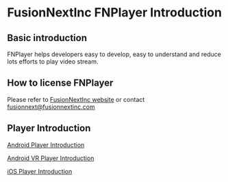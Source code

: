 # FusionNextInc FNPlayer Introduction
## Basic introduction
FNPlayer helps developers easy to develop, easy to understand and reduce lots efforts to play video stream. 

## How to license FNPlayer
Please refer to [FusionNextInc website](https://fusionnextinc.com "FusionNextInc") or contact <fusionnext@fusionnextinc.com>

<a name="FNCameraDocument"></a>
## Player Introduction
[Android Player Introduction](https://github.com/fusion-next/Document_FNCamera/wiki/Home_Android)

[Android VR Player Introduction](https://github.com/fusion-next/Document_FNCamera/wiki/Home_Android_VR)

[iOS Player Introduction](https://github.com/fusion-next/Document_FNCamera/wiki/Home_iOS)

